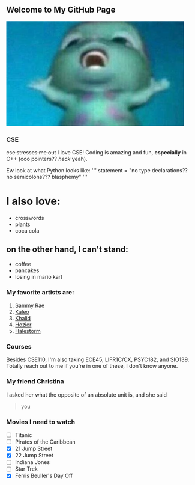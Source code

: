 ## Welcome to My GitHub Page

![pic](bibble.jpeg)

### CSE

~~cse stresses me out~~ I love CSE! Coding is amazing and fun, **especially** in C++ (ooo pointers?? _heck_ yeah).

Ew look at what Python looks like:
'''
statement = "no type declarations?? no semicolons??? blasphemy"
'''

# I also love:
- crosswords
- plants
- coca cola

## on the other hand, I can't stand:
- coffee
- pancakes
- losing in mario kart 

### My favorite artists are:

1. [Sammy Rae](https://www.youtube.com/watch?v=x9PNyzWtM7I&list=PLMGQuQq7BA8w9pdUAqBHcsxM-g_oXhK9d)
2. [Kaleo](https://www.youtube.com/watch?v=0-7IHOXkiV8&list=PLL0cqrhIEUZNchGD1fVwblpI7suwGBvRp)
3. [Khalid](https://www.youtube.com/watch?v=by3yRdlQvzs&list=PLa5MiwSnbRr1Nb5wDctqKxuY1qN75Soco)
4. [Hozier](https://www.youtube.com/watch?v=Irw04nbXwxk&list=PL-f5sU8-_h3cJgmR0ZxMvuCtlrnli6xfa)
5. [Halestorm](https://www.youtube.com/watch?v=YpJAmlnBxoA&list=RDEMBhlpzGCZlXxLMeHLVGJ2lQ&start_radio=1)

### Courses
Besides CSE110, I'm also taking ECE45, LIFR1C/CX, PSYC182, and SIO139. Totally reach out to me if you're in one of these, I don't know anyone.

### My friend Christina
I asked her what the opposite of an absolute unit is, and she said
> you

### Movies I need to watch
- [ ] Titanic
- [ ] Pirates of the Caribbean
- [X] 21 Jump Street
- [X] 22 Jump Street
- [ ] Indiana Jones
- [ ] Star Trek
- [X] Ferris Beuller's Day Off
